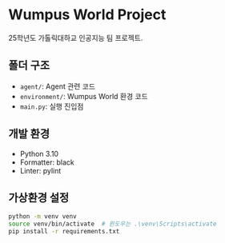 # Wumpus World Project

25학년도 가톨릭대하교 인공지능 팀 프로젝트.

## 폴더 구조
- `agent/`: Agent 관련 코드
- `environment/`: Wumpus World 환경 코드
- `main.py`: 실행 진입점

## 개발 환경
- Python 3.10
- Formatter: black
- Linter: pylint

## 가상환경 설정
```bash
python -m venv venv
source venv/bin/activate  # 윈도우는 .\venv\Scripts\activate
pip install -r requirements.txt
